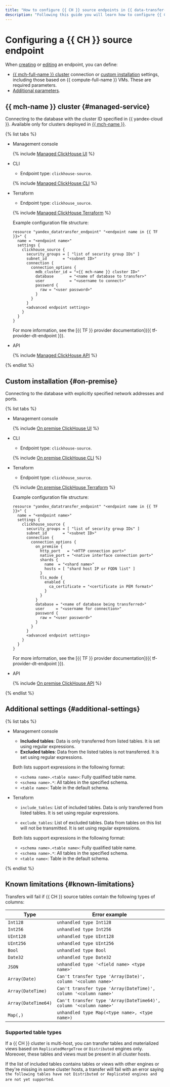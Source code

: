 ```yaml
---
title: "How to configure {{ CH }} source endpoints in {{ data-transfer-full-name }}"
description: "Following this guide you will learn how to configure {{ CH }} source endpoints in {{ data-transfer-full-name }}."
---
```


# Configuring a {{ CH }} source endpoint

When [creating](../index.md#create) or [editing](../index.md#update) an endpoint, you can define:

* [{{ mch-full-name }} cluster](#managed-service) connection or [custom installation](#on-premise) settings, including those based on {{ compute-full-name }} VMs. These are required parameters.
* [Additional parameters](#additional-settings).

## {{ mch-name }} cluster {#managed-service}

Connecting to the database with the cluster ID specified in {{ yandex-cloud }}. Available only for clusters deployed in [{{ mch-name }}](../../../../managed-clickhouse/).

{% list tabs %}

- Management console

   {% include [Managed ClickHouse UI](../../../../_includes/data-transfer/necessary-settings/ui/managed-clickhouse.md) %}

- CLI

   * Endpoint type: `clickhouse-source`.

   {% include [Managed ClickHouse CLI](../../../../_includes/data-transfer/necessary-settings/cli/managed-clickhouse.md) %}

- Terraform

   * Endpoint type: `clickhouse_source`.

   {% include [Managed ClickHouse Terraform](../../../../_includes/data-transfer/necessary-settings/terraform/managed-clickhouse.md) %}

   Example configuration file structure:

   
   ```hcl
   resource "yandex_datatransfer_endpoint" "<endpoint name in {{ TF }}>" {
     name = "<endpoint name>"
     settings {
       clickhouse_source {
         security_groups = [ "list of security group IDs" ]
         subnet_id       = "<subnet ID>"
         connection {
           connection_options {
             mdb_cluster_id = "<{{ mch-name }} cluster ID>"
             database       = "<name of database to transfer>"
             user           = "<username to connect>"
             password {
               raw = "<user password>"
             }
           }
         }
         <advanced endpoint settings>
       }
     }
   }
   ```


   For more information, see the [{{ TF }} provider documentation]({{ tf-provider-dt-endpoint }}).

- API

   {% include [Managed ClickHouse API](../../../../_includes/data-transfer/necessary-settings/api/managed-clickhouse.md) %}

{% endlist %}

## Custom installation {#on-premise}

Connecting to the database with explicitly specified network addresses and ports.

{% list tabs %}

- Management console

   {% include [On premise ClickHouse UI](../../../../_includes/data-transfer/necessary-settings/ui/on-premise-clickhouse.md) %}

- CLI

   * Endpoint type: `clickhouse-source`.

   {% include [On premise ClickHouse CLI](../../../../_includes/data-transfer/necessary-settings/cli/on-premise-clickhouse.md) %}

- Terraform

   * Endpoint type: `clickhouse_source`.

   {% include [On premise ClickHouse Terraform](../../../../_includes/data-transfer/necessary-settings/terraform/on-premise-clickhouse.md) %}

   Example configuration file structure:

   
   ```hcl
   resource "yandex_datatransfer_endpoint" "<endpoint name in {{ TF }}>" {
     name = "<endpoint name>"
     settings {
       clickhouse_source {
         security_groups = [ "list of security group IDs" ]
         subnet_id       = "<subnet ID>"
         connection {
           connection_options {
             on_premise {
               http_port   = "<HTTP connection port>"
               native_port = "<native interface connection port>"
               shards {
                 name  = "<shard name>"
                 hosts = [ "shard host IP or FQDN list" ]
               }
               tls_mode {
                 enabled {
                   ca_certificate = "<certificate in PEM format>"
                 }
               }
             }
             database = "<name of database being transferred>"
             user     = "<username for connection>"
             password {
               raw = "<user password>"
             }
           }
         }
         <advanced endpoint settings>
       }
     }
   }
   ```


   For more information, see the [{{ TF }} provider documentation]({{ tf-provider-dt-endpoint }}).

- API

   {% include [On premise ClickHouse API](../../../../_includes/data-transfer/necessary-settings/api/on-premise-clickhouse.md) %}

{% endlist %}

## Additional settings {#additional-settings}

{% list tabs %}

- Management console

   * **Included tables**: Data is only transferred from listed tables. It is set using regular expressions.
   * **Excluded tables**: Data from the listed tables is not transferred. It is set using regular expressions.

   Both lists support expressions in the following format:

   * `<schema name>.<table name>`: Fully qualified table name.
   * `<schema name>.*`: All tables in the specified schema.
   * `<table name>`: Table in the default schema.

- Terraform

   * `include_tables`: List of included tables. Data is only transferred from listed tables. It is set using regular expressions.

   * `exclude_tables`: List of excluded tables. Data from tables on this list will not be transmitted. It is set using regular expressions.

   Both lists support expressions in the following format:

   * `<schema name>.<table name>`: Fully qualified table name.
   * `<schema name>.*`: All tables in the specified schema.
   * `<table name>`: Table in the default schema.

{% endlist %}

## Known limitations {#known-limitations}

Transfers will fail if {{ CH }} source tables contain the following types of columns:

| Type | Error example |
|---------------------|-------------------------------------------------------------------|
| `Int128` | `unhandled type Int128` |
| `Int256` | `unhandled type Int256` |
| `UInt128` | `unhandled type UInt128` |
| `UInt256` | `unhandled type UInt256` |
| `Bool` | `unhandled type Bool` |
| `Date32` | `unhandled type Date32` |
| `JSON` | `unhandled type '<field name> <type name>'` |
| `Array(Date)` | `Can't transfer type 'Array(Date)', column '<column name>'` |
| `Array(DateTime)` | `Can't transfer type 'Array(DateTime)', column '<column name>'` |
| `Array(DateTime64)` | `Can't transfer type 'Array(DateTime64)', column '<column name>'` |
| `Map(,)` | `unhandled type Map(<type name>, <type name>)` |

### Supported table types
If a {{ CH }} cluster is multi-host, you can transfer tables and materialized views based on `ReplicatedMergeTree` or `Distributed` engines only. Moreover, these tables and views must be present in all cluster hosts.

If the list of included tables contains tables or views with other engines or they're missing in some cluster hosts, a transfer will fail with an error saying `the following tables have not Distributed or Replicated engines and are not yet supported`.
